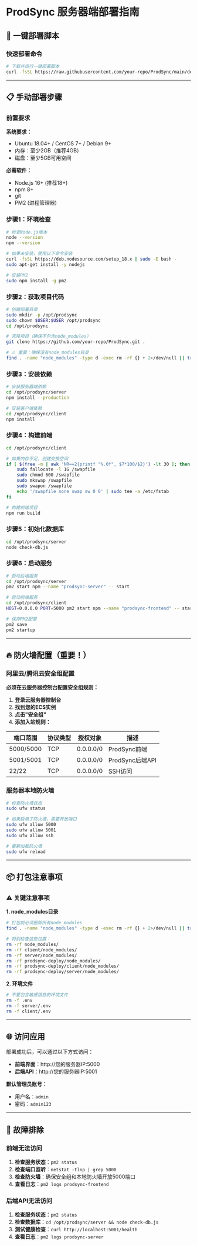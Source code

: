 # ProdSync 服务器端部署指南

## 🚀 一键部署脚本

### 快速部署命令

```bash
# 下载并运行一键部署脚本
curl -fsSL https://raw.githubusercontent.com/your-repo/ProdSync/main/deploy/server-auto-deploy.sh | bash
```

---

## 📋 手动部署步骤

### 前置要求

**系统要求：**
- Ubuntu 18.04+ / CentOS 7+ / Debian 9+
- 内存：至少2GB（推荐4GB）
- 磁盘：至少5GB可用空间

**必需软件：**
- Node.js 16+ (推荐18+)
- npm 8+
- git
- PM2 (进程管理器)

### 步骤1：环境检查

```bash
# 检查Node.js版本
node --version
npm --version

# 如果未安装，使用以下命令安装
curl -fsSL https://deb.nodesource.com/setup_18.x | sudo -E bash -
sudo apt-get install -y nodejs

# 安装PM2
sudo npm install -g pm2
```

### 步骤2：获取项目代码

```bash
# 创建部署目录
sudo mkdir -p /opt/prodsync
sudo chown $USER:$USER /opt/prodsync
cd /opt/prodsync

# 克隆项目（确保不包含node_modules）
git clone https://github.com/your-repo/ProdSync.git .

# ⚠️ 重要：确保没有node_modules目录
find . -name "node_modules" -type d -exec rm -rf {} + 2>/dev/null || true
```

### 步骤3：安装依赖

```bash
# 安装服务器端依赖
cd /opt/prodsync/server
npm install --production

# 安装客户端依赖
cd /opt/prodsync/client
npm install
```

### 步骤4：构建前端

```bash
cd /opt/prodsync/client

# 如果内存不足，创建交换空间
if [ $(free -m | awk 'NR==2{printf "%.0f", $7*100/$2}') -lt 30 ]; then
    sudo fallocate -l 1G /swapfile
    sudo chmod 600 /swapfile
    sudo mkswap /swapfile
    sudo swapon /swapfile
    echo '/swapfile none swap sw 0 0' | sudo tee -a /etc/fstab
fi

# 构建前端项目
npm run build
```

### 步骤5：初始化数据库

```bash
cd /opt/prodsync/server
node check-db.js
```

### 步骤6：启动服务

```bash
# 启动后端服务
cd /opt/prodsync/server
pm2 start npm --name "prodsync-server" -- start

# 启动前端服务
cd /opt/prodsync/client
HOST=0.0.0.0 PORT=5000 pm2 start npm --name "prodsync-frontend" -- start

# 保存PM2配置
pm2 save
pm2 startup
```

---

## 🔥 防火墙配置（重要！）

### 阿里云/腾讯云安全组配置

**必须在云服务器控制台配置安全组规则：**

1. **登录云服务器控制台**
2. **找到您的ECS实例**
3. **点击"安全组"**
4. **添加入站规则：**

| 端口范围 | 协议类型 | 授权对象 | 描述 |
|---------|---------|----------|------|
| 5000/5000 | TCP | 0.0.0.0/0 | ProdSync前端 |
| 5001/5001 | TCP | 0.0.0.0/0 | ProdSync后端API |
| 22/22 | TCP | 0.0.0.0/0 | SSH访问 |

### 服务器本地防火墙

```bash
# 检查防火墙状态
sudo ufw status

# 如果启用了防火墙，需要开放端口
sudo ufw allow 5000
sudo ufw allow 5001
sudo ufw allow ssh

# 重新加载防火墙
sudo ufw reload
```

---

## 📦 打包注意事项

### ⚠️ 关键注意事项

**1. node_modules目录**
```bash
# 打包前必须删除所有node_modules
find . -name "node_modules" -type d -exec rm -rf {} + 2>/dev/null || true

# 特别检查这些位置：
rm -rf node_modules/
rm -rf client/node_modules/
rm -rf server/node_modules/
rm -rf prodsync-deploy/node_modules/
rm -rf prodsync-deploy/client/node_modules/
rm -rf prodsync-deploy/server/node_modules/
```

**2. 环境文件**
```bash
# 不要包含敏感信息的环境文件
rm -f .env
rm -f server/.env
rm -f client/.env
```

---

## 🌐 访问应用

部署成功后，可以通过以下方式访问：

- **前端界面**：http://您的服务器IP:5000
- **后端API**：http://您的服务器IP:5001

**默认管理员账号：**
- 用户名：`admin`
- 密码：`admin123`

---

## 🔧 故障排除

### 前端无法访问

1. **检查服务状态**：`pm2 status`
2. **检查端口监听**：`netstat -tlnp | grep 5000`
3. **检查防火墙**：确保安全组和本地防火墙开放5000端口
4. **查看日志**：`pm2 logs prodsync-frontend`

### 后端API无法访问

1. **检查服务状态**：`pm2 status`
2. **检查数据库**：`cd /opt/prodsync/server && node check-db.js`
3. **测试健康检查**：`curl http://localhost:5001/health`
4. **查看日志**：`pm2 logs prodsync-server` 